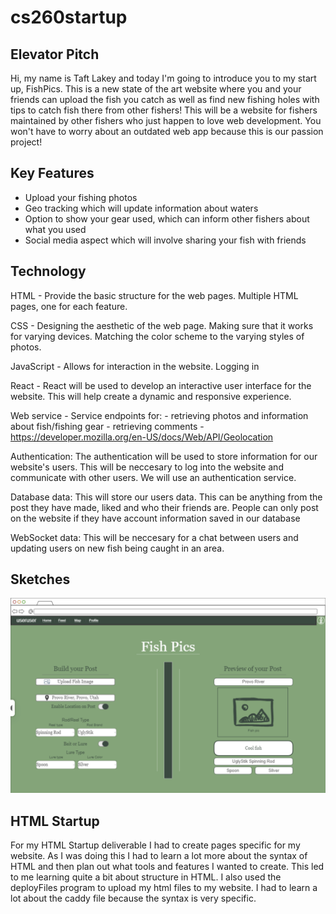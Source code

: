 # cs260startup

## Elevator Pitch

Hi, my name is Taft Lakey and today I'm going to introduce you to my start up, FishPics. This is a new state of the art website where you and your friends can upload the fish you catch as well as find new fishing holes with tips to catch fish there from other fishers! This will be a website for fishers maintained by other fishers who just happen to love web development. You won't have to worry about an outdated web app because this is our passion project!

## Key Features

- Upload your fishing photos
- Geo tracking which will update information about waters
- Option to show your gear used, which can inform other fishers about what you used
- Social media aspect which will involve sharing your fish with friends

## Technology

HTML - Provide the basic structure for the web pages. Multiple HTML pages, one for each feature.

CSS - Designing the aesthetic of the web page. Making sure that it works for varying devices. Matching the color scheme to the varying styles of photos.

JavaScript - Allows for interaction in the website. Logging in

React - React will be used to develop an interactive user interface for the website. This will help create a dynamic and responsive experience.

Web service - Service endpoints for:
    - retrieving photos and information about fish/fishing gear
    - retrieving comments
    - https://developer.mozilla.org/en-US/docs/Web/API/Geolocation

Authentication: The authentication will be used to store information for our website's users. This will be neccesary to log into the website and communicate with other users. We will use an authentication service.

Database data: This will store our users data. This can be anything from the post they have made, liked and who their friends are. People can only post on the website if they have account information saved in our database

WebSocket data: This will be neccesary for a chat between users and updating users on new fish being caught in an area.

## Sketches

![This is an image of the website sketch that I made](fishwebsite(1).png)

## HTML Startup

For my HTML Startup deliverable I had to create pages specific for my website. As I was doing this I had to learn a lot more about the syntax of HTML and then plan out what tools and features I wanted to create. This led to me learning quite a bit about structure in HTML. I also used the deployFiles program to upload my html files to my website. I had to learn a lot about the caddy file because the syntax is very specific.